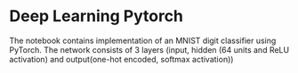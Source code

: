 # Deep Learning Pytorch

The notebook contains implementation of an MNIST digit classifier using PyTorch. 
The network consists of 3 layers (input, hidden (64 units and ReLU activation) and output(one-hot encoded, softmax activation)) 
